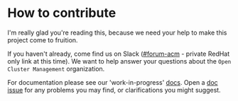 # How to contribute

I'm really glad you're reading this, because we need your help to make this project come to fruition.

If you haven't already, come find us on Slack ([#forum-acm](https://coreos.slack.com/archives/CTDEY6EEA) - private RedHat only link at this time). We want to help answer your questions about the `Open Cluster Management` organization.

For documentation please see our 'work-in-progress' [docs](https://github.com/open-cluster-management/rhacm-docs/blob/doc_prod/README.md). Open a [doc issue](https://github.com/open-cluster-management/rhacm-docs/issues/new/choose) for any problems you may find, or clarifications you might suggest.
